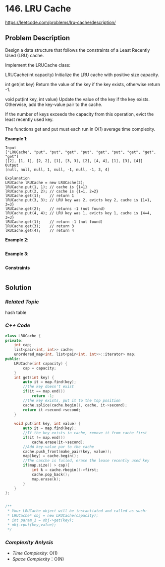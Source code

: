 # 146. LRU Cache
https://leetcode.com/problems/lru-cache/description/

## Problem Description

Design a data structure that follows the constraints of a Least Recently Used (LRU) cache.

Implement the LRUCache class:

LRUCache(int capacity) Initialize the LRU cache with positive size capacity.

int get(int key) Return the value of the key if the key exists, otherwise return -1.

void put(int key, int value) Update the value of the key if the key exists. Otherwise, add the key-value pair to the cache. 

If the number of keys exceeds the capacity from this operation, evict the least recently used key.

The functions get and put must each run in O(1) average time complexity.


**Example 1**:
```
Input
["LRUCache", "put", "put", "get", "put", "get", "put", "get", "get", "get"]
[[2], [1, 1], [2, 2], [1], [3, 3], [2], [4, 4], [1], [3], [4]]
Output
[null, null, null, 1, null, -1, null, -1, 3, 4]

Explanation
LRUCache lRUCache = new LRUCache(2);
lRUCache.put(1, 1); // cache is {1=1}
lRUCache.put(2, 2); // cache is {1=1, 2=2}
lRUCache.get(1);    // return 1
lRUCache.put(3, 3); // LRU key was 2, evicts key 2, cache is {1=1, 3=3}
lRUCache.get(2);    // returns -1 (not found)
lRUCache.put(4, 4); // LRU key was 1, evicts key 1, cache is {4=4, 3=3}
lRUCache.get(1);    // return -1 (not found)
lRUCache.get(3);    // return 3
lRUCache.get(4);    // return 4

```
**Example 2**:
```
```
**Example 3**:
```
```

**Constraints**
```
```

## Solution

### _Related Topic_
   hash table

### _C++ Code_
```cpp
class LRUCache {
private:
    int cap;
    list<pair<int, int>> cache;
    unordered_map<int, list<pair<int, int>>::iterator> map;
public:
    LRUCache(int capacity) {
        cap = capacity;
    }
    int get(int key) {    
        auto it = map.find(key);
        //the key doesn't exist
        if(it == map.end())
            return -1;
        //the key exists, put it to the top position
        cache.splice(cache.begin(), cache, it->second);
        return it->second->second;
    }
    
    void put(int key, int value) {
        auto it = map.find(key);
        //If the key exists in cache, remove it from cache first
        if(it != map.end())
            cache.erase(it->second);
        //Add key-value par to the cache
        cache.push_front(make_pair(key, value));
        map[key] = cache.begin();
        //The casche is fulled, erase the lease recently used key
        if(map.size() > cap){
            int k = cache.rbegin()->first;
            cache.pop_back();
            map.erase(k);
        }
    }
};


/**
 * Your LRUCache object will be instantiated and called as such:
 * LRUCache* obj = new LRUCache(capacity);
 * int param_1 = obj->get(key);
 * obj->put(key,value);
 */
```

### _Complexity Anlysis_
- _Time Complexity_: O(1)
- _Space Complexity_：O(N)
